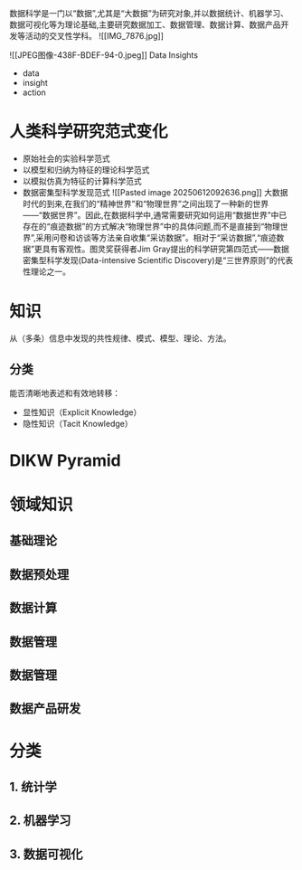 数据科学是一门以“数据”,尤其是“大数据”为研究对象,并以数据统计、机器学习、数据可视化等为理论基础,主要研究数据加工、数据管理、数据计算、数据产品开发等活动的交叉性学科。
![[IMG_7876.jpg]]

![[JPEG图像-438F-BDEF-94-0.jpeg]]
Data Insights
- data
- insight
- action

# 人类科学研究范式变化
- 原始社会的实验科学范式
- 以模型和归纳为特征的理论科学范式
- 以模拟仿真为特征的计算科学范式
- 数据密集型科学发现范式
![[Pasted image 20250612092636.png]]
大数据时代的到来,在我们的“精神世界”和“物理世界”之间出现了一种新的世界——“数据世界”。因此,在数据科学中,通常需要研究如何运用“数据世界”中已存在的“痕迹数据”的方式解决“物理世界”中的具体问题,而不是直接到“物理世界”,采用问卷和访谈等方法亲自收集“采访数据”。相对于“采访数据”,“痕迹数据”更具有客观性。图灵奖获得者Jim Gray提出的科学研究第四范式——数据密集型科学发现(Data-intensive Scientific Discovery)是“三世界原则”的代表性理论之一。
# 知识
从（多条）信息中发现的共性规律、模式、模型、理论、方法。
## 分类
能否清晰地表述和有效地转移：
- 显性知识（Explicit Knowledge）
- 隐性知识（Tacit Knowledge）
# DIKW Pyramid

# 领域知识
## 基础理论
## 数据预处理
## 数据计算
## 数据管理
## 数据管理
## 数据产品研发


# 分类
## 1. 统计学
## 2. 机器学习
## 3. 数据可视化
